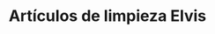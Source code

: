 ---
title: "Artículos de limpieza Elvis"
url: /agua-de-oro/articulos-de-limpieza-elvis/
shop: Lebensmittel
---